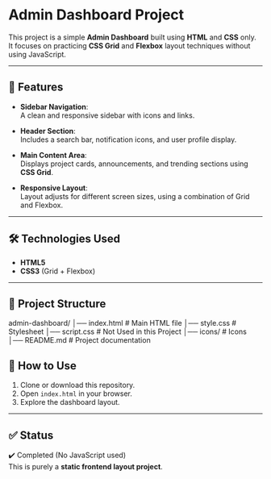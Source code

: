 # Admin Dashboard Project

This project is a simple **Admin Dashboard** built using **HTML** and **CSS** only.  
It focuses on practicing **CSS Grid** and **Flexbox** layout techniques without using JavaScript.

---

## 🚀 Features

- **Sidebar Navigation**:  
  A clean and responsive sidebar with icons and links.

- **Header Section**:  
  Includes a search bar, notification icons, and user profile display.

- **Main Content Area**:  
  Displays project cards, announcements, and trending sections using **CSS Grid**.

- **Responsive Layout**:  
  Layout adjusts for different screen sizes, using a combination of Grid and Flexbox.

---

## 🛠️ Technologies Used

- **HTML5**  
- **CSS3** (Grid + Flexbox)

---

## 📂 Project Structure

admin-dashboard/
│── index.html       # Main HTML file
│── style.css        # Stylesheet
│── script.css       # Not Used in this Project
│── icons/           # Icons
│── README.md        # Project documentation

## 📌 How to Use

1. Clone or download this repository.  
2. Open `index.html` in your browser.  
3. Explore the dashboard layout.  

---

## ✅ Status

✔️ Completed (No JavaScript used)  
This is purely a **static frontend layout project**.